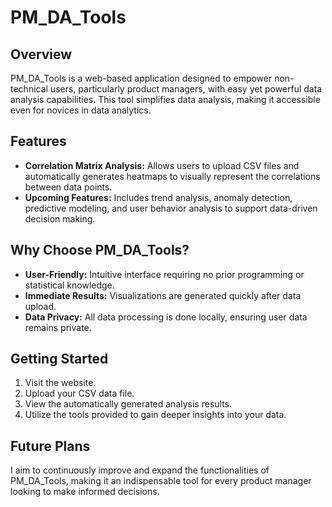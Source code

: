 # PM_DA_Tools

## Overview

PM_DA_Tools is a web-based application designed to empower non-technical users, particularly product managers, with easy yet powerful data analysis capabilities. This tool simplifies data analysis, making it accessible even for novices in data analytics.

## Features

- **Correlation Matrix Analysis:** Allows users to upload CSV files and automatically generates heatmaps to visually represent the correlations between data points.
- **Upcoming Features:** Includes trend analysis, anomaly detection, predictive modeling, and user behavior analysis to support data-driven decision making.

## Why Choose PM_DA_Tools?

- **User-Friendly:** Intuitive interface requiring no prior programming or statistical knowledge.
- **Immediate Results:** Visualizations are generated quickly after data upload.
- **Data Privacy:** All data processing is done locally, ensuring user data remains private.

## Getting Started

1. Visit the website.
2. Upload your CSV data file.
3. View the automatically generated analysis results.
4. Utilize the tools provided to gain deeper insights into your data.

## Future Plans

I aim to continuously improve and expand the functionalities of PM_DA_Tools, making it an indispensable tool for every product manager looking to make informed decisions.

